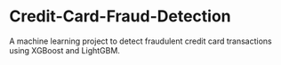 # Credit-Card-Fraud-Detection
A machine learning project to detect fraudulent credit card transactions using XGBoost and LightGBM.
